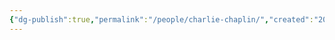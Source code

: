 ```yaml
---
{"dg-publish":true,"permalink":"/people/charlie-chaplin/","created":"2024-04-09","updated":"2024-04-09"}
---
```


